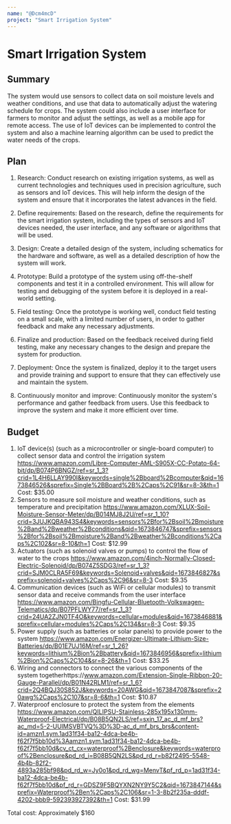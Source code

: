 ```yaml
---
name: "@Dcm4mcD"
project: "Smart Irrigation System"
---
```


# Smart Irrigation System

## Summary

The system would use sensors to collect data on soil moisture levels and weather conditions, and use that data to automatically adjust the watering schedule for crops. The system could also include a user interface for farmers to monitor and adjust the settings, as well as a mobile app for remote access. The use of IoT devices can be implemented to control the system and also a machine learning algorithm can be used to predict the water needs of the crops.

## Plan

1. Research: Conduct research on existing irrigation systems, as well as current technologies and techniques used in precision agriculture, such as sensors and IoT devices. This will help inform the design of the system and ensure that it incorporates the latest advances in the field.

2. Define requirements: Based on the research, define the requirements for the smart irrigation system, including the types of sensors and IoT devices needed, the user interface, and any software or algorithms that will be used.

3. Design: Create a detailed design of the system, including schematics for the hardware and software, as well as a detailed description of how the system will work.

4. Prototype: Build a prototype of the system using off-the-shelf components and test it in a controlled environment. This will allow for testing and debugging of the system before it is deployed in a real-world setting.

5. Field testing: Once the prototype is working well, conduct field testing on a small scale, with a limited number of users, in order to gather feedback and make any necessary adjustments.

6. Finalize and production: Based on the feedback received during field testing, make any necessary changes to the design and prepare the system for production.

7. Deployment: Once the system is finalized, deploy it to the target users and provide training and support to ensure that they can effectively use and maintain the system.

8. Continuously monitor and improve: Continuously monitor the system's performance and gather feedback from users. Use this feedback to improve the system and make it more efficient over time.

## Budget

1. IoT device(s) (such as a microcontroller or single-board computer) to collect sensor data and control the irrigation system https://www.amazon.com/Libre-Computer-AML-S905X-CC-Potato-64-bit/dp/B074P6BNGZ/ref=sr_1_3?crid=1L4H6LLAY990I&keywords=single%2Bboard%2Bcomputer&qid=1673846526&sprefix=Single%2BBoard%2B%2Caps%2C91&sr=8-3&th=1 Cost: $35.00
2. Sensors to measure soil moisture and weather conditions, such as temperature and precipitation https://www.amazon.com/XLUX-Soil-Moisture-Sensor-Meter/dp/B014MJ8J2U/ref=sr_1_10?crid=3JUJKQBA943S4&keywords=sensors%2Bfor%2Bsoil%2Bmoisture%2Band%2Bweather%2Bconditions&qid=1673846747&sprefix=sensors%2Bfor%2Bsoil%2Bmoisture%2Band%2Bweather%2Bconditions%2Caps%2C102&sr=8-10&th=1 Cost: $12.99
3. Actuators (such as solenoid valves or pumps) to control the flow of water to the crops https://www.amazon.com/4inch-Normally-Closed-Electric-Solenoid/dp/B074Z5SDG3/ref=sr_1_3?crid=SJM0CLRA5F69&keywords=Solenoid+valves&qid=1673846827&sprefix=solenoid+valves%2Caps%2C96&sr=8-3 Cost: $9.35
4. Communication devices (such as WiFi or cellular modules) to transmit sensor data and receive commands from the user interface https://www.amazon.com/Bingfu-Cellular-Bluetooth-Volkswagen-Telematics/dp/B07PFLWY77/ref=sr_1_3?crid=24UA2ZJN0TF4O&keywords=cellular+modules&qid=1673846881&sprefix=cellular+modules%2Caps%2C134&sr=8-3 Cost: $9.35
5. Power supply (such as batteries or solar panels) to provide power to the system https://www.amazon.com/Energizer-Ultimate-Lithium-Size-Batteries/dp/B01E7UJ16M/ref=sr_1_26?keywords=lithium%2Bion%2Bbattery&qid=1673846956&sprefix=lithium%2Bion%2Caps%2C104&sr=8-26&th=1 Cost: $33.25
6. Wiring and connectors to connect the various components of the system togetherhttps://www.amazon.com/Extension-Single-Ribbon-20-Gauge-Parallel/dp/B01N42RLM1/ref=sr_1_6?crid=2Q4BQJ30S852J&keywords=20AWG&qid=1673847087&sprefix=20awg%2Caps%2C107&sr=8-6&th=1 Cost: $10.87
7. Waterproof enclosure to protect the system from the elements https://www.amazon.com/QILIPSU-Stainless-285x195x130mm-Waterproof-Electrical/dp/B08B5QN2LS/ref=sxin_17_ac_d_mf_brs?ac_md=5-2-UUlMSVBTVQ%3D%3D-ac_d_mf_brs_brs&content-id=amzn1.sym.1ad31f34-ba12-4dca-be4b-f62f7f5bb10d%3Aamzn1.sym.1ad31f34-ba12-4dca-be4b-f62f7f5bb10d&cv_ct_cx=waterproof%2Benclosure&keywords=waterproof%2Benclosure&pd_rd_i=B08B5QN2LS&pd_rd_r=b82f2495-5548-4b4b-82f2-4893a285bf98&pd_rd_w=Jy0o1&pd_rd_wg=MenvT&pf_rd_p=1ad31f34-ba12-4dca-be4b-f62f7f5bb10d&pf_rd_r=GDSZ9F5BQYXN2NY9Y5C2&qid=1673847144&sprefix=Waterproof%2Ben%2Caps%2C106&sr=1-3-8b2f235a-dddf-4202-bbb9-592393927392&th=1 Cost: $31.99

Total cost: Approximately $160

